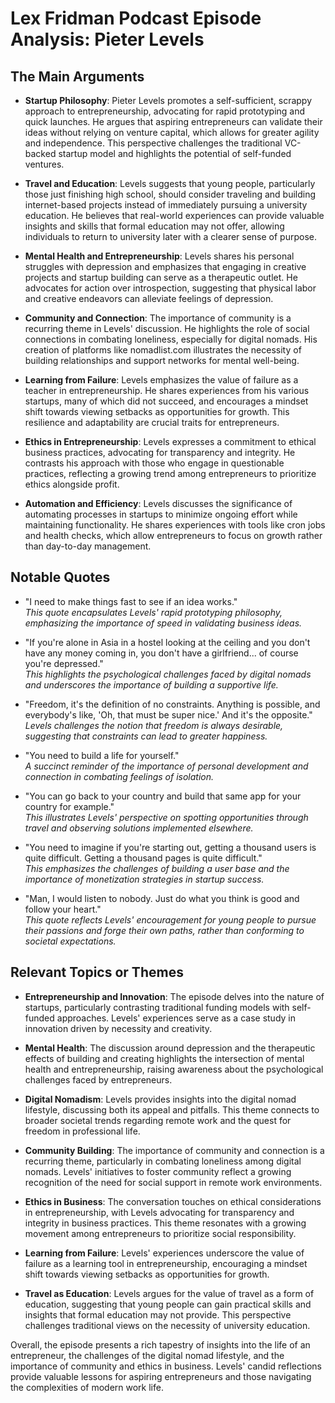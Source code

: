 # Lex Fridman Podcast Episode Analysis: Pieter Levels

## The Main Arguments

- **Startup Philosophy**: Pieter Levels promotes a self-sufficient, scrappy approach to entrepreneurship, advocating for rapid prototyping and quick launches. He argues that aspiring entrepreneurs can validate their ideas without relying on venture capital, which allows for greater agility and independence. This perspective challenges the traditional VC-backed startup model and highlights the potential of self-funded ventures.

- **Travel and Education**: Levels suggests that young people, particularly those just finishing high school, should consider traveling and building internet-based projects instead of immediately pursuing a university education. He believes that real-world experiences can provide valuable insights and skills that formal education may not offer, allowing individuals to return to university later with a clearer sense of purpose.

- **Mental Health and Entrepreneurship**: Levels shares his personal struggles with depression and emphasizes that engaging in creative projects and startup building can serve as a therapeutic outlet. He advocates for action over introspection, suggesting that physical labor and creative endeavors can alleviate feelings of depression.

- **Community and Connection**: The importance of community is a recurring theme in Levels' discussion. He highlights the role of social connections in combating loneliness, especially for digital nomads. His creation of platforms like nomadlist.com illustrates the necessity of building relationships and support networks for mental well-being.

- **Learning from Failure**: Levels emphasizes the value of failure as a teacher in entrepreneurship. He shares experiences from his various startups, many of which did not succeed, and encourages a mindset shift towards viewing setbacks as opportunities for growth. This resilience and adaptability are crucial traits for entrepreneurs.

- **Ethics in Entrepreneurship**: Levels expresses a commitment to ethical business practices, advocating for transparency and integrity. He contrasts his approach with those who engage in questionable practices, reflecting a growing trend among entrepreneurs to prioritize ethics alongside profit.

- **Automation and Efficiency**: Levels discusses the significance of automating processes in startups to minimize ongoing effort while maintaining functionality. He shares experiences with tools like cron jobs and health checks, which allow entrepreneurs to focus on growth rather than day-to-day management.

## Notable Quotes

- "I need to make things fast to see if an idea works."  
  *This quote encapsulates Levels' rapid prototyping philosophy, emphasizing the importance of speed in validating business ideas.*

- "If you're alone in Asia in a hostel looking at the ceiling and you don't have any money coming in, you don't have a girlfriend... of course you're depressed."  
  *This highlights the psychological challenges faced by digital nomads and underscores the importance of building a supportive life.*

- "Freedom, it's the definition of no constraints. Anything is possible, and everybody's like, 'Oh, that must be super nice.' And it's the opposite."  
  *Levels challenges the notion that freedom is always desirable, suggesting that constraints can lead to greater happiness.*

- "You need to build a life for yourself."  
  *A succinct reminder of the importance of personal development and connection in combating feelings of isolation.*

- "You can go back to your country and build that same app for your country for example."  
  *This illustrates Levels' perspective on spotting opportunities through travel and observing solutions implemented elsewhere.*

- "You need to imagine if you're starting out, getting a thousand users is quite difficult. Getting a thousand pages is quite difficult."  
  *This emphasizes the challenges of building a user base and the importance of monetization strategies in startup success.*

- "Man, I would listen to nobody. Just do what you think is good and follow your heart."  
  *This quote reflects Levels' encouragement for young people to pursue their passions and forge their own paths, rather than conforming to societal expectations.*

## Relevant Topics or Themes

- **Entrepreneurship and Innovation**: The episode delves into the nature of startups, particularly contrasting traditional funding models with self-funded approaches. Levels' experiences serve as a case study in innovation driven by necessity and creativity.

- **Mental Health**: The discussion around depression and the therapeutic effects of building and creating highlights the intersection of mental health and entrepreneurship, raising awareness about the psychological challenges faced by entrepreneurs.

- **Digital Nomadism**: Levels provides insights into the digital nomad lifestyle, discussing both its appeal and pitfalls. This theme connects to broader societal trends regarding remote work and the quest for freedom in professional life.

- **Community Building**: The importance of community and connection is a recurring theme, particularly in combating loneliness among digital nomads. Levels' initiatives to foster community reflect a growing recognition of the need for social support in remote work environments.

- **Ethics in Business**: The conversation touches on ethical considerations in entrepreneurship, with Levels advocating for transparency and integrity in business practices. This theme resonates with a growing movement among entrepreneurs to prioritize social responsibility.

- **Learning from Failure**: Levels' experiences underscore the value of failure as a learning tool in entrepreneurship, encouraging a mindset shift towards viewing setbacks as opportunities for growth.

- **Travel as Education**: Levels argues for the value of travel as a form of education, suggesting that young people can gain practical skills and insights that formal education may not provide. This perspective challenges traditional views on the necessity of university education.

Overall, the episode presents a rich tapestry of insights into the life of an entrepreneur, the challenges of the digital nomad lifestyle, and the importance of community and ethics in business. Levels' candid reflections provide valuable lessons for aspiring entrepreneurs and those navigating the complexities of modern work life.